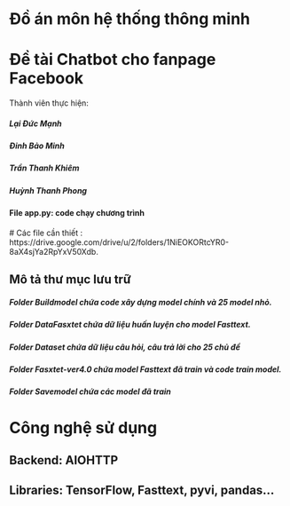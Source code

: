 # Đồ án môn hệ thống thông minh
# Đề tài Chatbot cho fanpage Facebook
Thành viên thực hiện:
  <h5>  Lại Đức Mạnh</h5>
  <h5>  Đinh Bảo Minh</h5>
  <h5>  Trần Thanh Khiêm</h5>
  <h5>  Huỳnh Thanh Phong<h5>
<h4>File app.py: code chạy chương trình</h4>
# Các file cần thiết : https://drive.google.com/drive/u/2/folders/1NiEOKORtcYR0-8aX4sjYa2RpYxV50Xdb.
  
<h2>Mô tả thư mục lưu trữ</h2>
<h5>Folder Buildmodel chứa code xây dựng model chính và 25 model nhỏ.</h5>
<h5>Folder DataFasxtet chứa dữ liệu huấn luyện cho model Fasttext.</h5>
<h5>Folder Dataset chứa dữ liệu câu hỏi, câu trả lời cho 25 chủ đề </h5>
<h5>Folder Fasxtet-ver4.0 chứa model Fasttext đã train và code train model.</h5>
<h5>Folder Savemodel chứa các model đã train</h5>
  <h1>Công nghệ sử dụng</h1>
  <h2>Backend: AIOHTTP</h2>
  <h2>Libraries: TensorFlow, Fasttext, pyvi, pandas... </h2>
